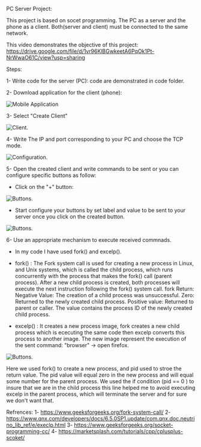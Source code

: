 PC Server Project:

This project is based on socet programming. The PC as a server and the phone as a client. Both(server and client) must be connected to the same network.

This video demonstrates the objective of this project: https://drive.google.com/file/d/1vr96KlBGwkeetA6PqOk1Pt-NrWwaO61C/view?usp=sharing

Steps:

  1- Write code for the server (PC): code are demonstrated in code folder. 

  2- Download application for the client (phone):
     
  ![Mobile Application](https://i.postimg.cc/XvyQCdTm/Whats-App-Image-2023-09-28-at-2-58-19-PM.jpg)
      

  
  3- Select "Create Client"

  
  ![Client](https://i.postimg.cc/13Yyt1QM/Screenshot-20231001-194145-Tcp-Udp-Server-Client.jpg).

  
  4- Write The IP and port corresponding to your PC and choose the TCP mode.

  
  ![Configuration](https://i.postimg.cc/gjMTDd4T/Screenshot-20231001-194149-Tcp-Udp-Server-Client.jpg).

  
  
  5- Open the created client and write commands to be sent or you can configure specific buttons as follow:

  - Click on the "+" button:
  
  ![Buttons](https://i.postimg.cc/7Y8VF5Jn/Screenshot-20231001-194226-Tcp-Udp-Server-Client.jpg).

  
  - Start configure your buttons by set label and value to be sent to your server once you click on the created button.
  
  ![Buttons](https://i.postimg.cc/c4SRDPPD/Screenshot-20231001-194233-Tcp-Udp-Server-Client.jpg).
  

  6- Use an appropriate mechanism to execute received commnads.
  - In my code I have used fork() and excelp().
    
  - fork()   : The Fork system call is used for creating a new process in Linux, and Unix systems, which is called the child process, which runs concurrently with the process that makes the fork() call (parent process). After a new child process is created, both processes will execute the next instruction following the fork() system call.
    fork Return:
                Negative Value: The creation of a child process was unsuccessful.
                Zero: Returned to the newly created child process.
                Positive value: Returned to parent or caller. The value contains the process ID of the newly created child process.
   
  - excelp() : It creates a new process image, fork creates a new child process which is ececuting the same code then excelp converts this process to another image. The new image represent the execution of the sent command: "browser" -> open firefox.

  ![Buttons](https://i.postimg.cc/RVx0wB20/Screenshot-from-2023-10-01-20-09-22.png).


  Here we used fork() to create a new process, and pid used to stroe the return value. The pid value will equal zero in the new process and will equal some number for the parent process. 
  We used the if condition (pid == 0 ) to insure that we are in the child process this line helped me to avoid executing excelp in the parent process, which will terminate the server and for sure we don't want that.

Refrences:
1- https://www.geeksforgeeks.org/fork-system-call/
2- https://www.qnx.com/developers/docs/6.5.0SP1.update/com.qnx.doc.neutrino_lib_ref/e/execlp.html
3- https://www.geeksforgeeks.org/socket-programming-cc/
4- https://marketsplash.com/tutorials/cpp/cplusplus-scoket/
